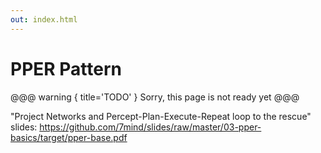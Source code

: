 ```yaml
---
out: index.html
---
```

PPER Pattern
===================================

@@@ warning { title='TODO' }
Sorry, this page is not ready yet
@@@

"Project Networks and Percept-Plan-Execute-Repeat loop to the rescue" slides:
https://github.com/7mind/slides/raw/master/03-pper-basics/target/pper-base.pdf
